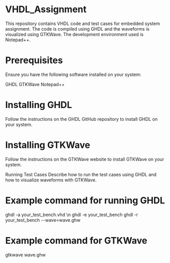 # VHDL_Assignment
This repository contains VHDL code and test cases for embedded system assignment. The code is compiled using GHDL and the waveforms is visualized using GTKWave. The development environment used is Notepad++.


# Prerequisites
Ensure you have the following software installed on your system:

GHDL
GTKWave
Notepad++

# Installing GHDL
Follow the instructions on the GHDL GitHub repository to install GHDL on your system.

# Installing GTKWave
Follow the instructions on the GTKWave website to install GTKWave on your system.

Running Test Cases
Describe how to run the test cases using GHDL and how to visualize waveforms with GTKWave.

# Example command for running GHDL
ghdl -a your_test_bench.vhd \n
ghdl -e your_test_bench
ghdl -r your_test_bench --wave=wave.ghw
# Example command for GTKWave
gtkwave wave.ghw
